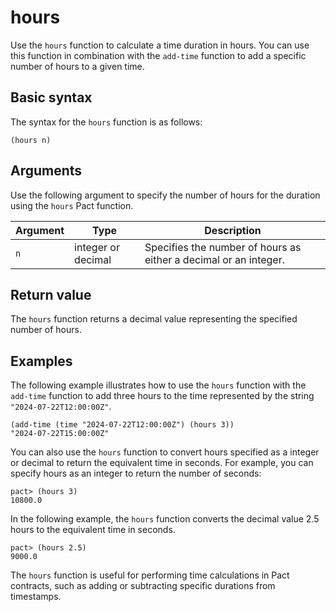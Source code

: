 # hours

Use the `hours` function to calculate a time duration in hours.
You can use this function in combination with the `add-time` function to add a specific number of hours to a given time.

## Basic syntax

The syntax for the `hours` function is as follows:

```pact
(hours n)
```

## Arguments

Use the following argument to specify the number of hours for the duration using the `hours` Pact function.

| Argument | Type | Description |
| --- | --- | --- |
| `n` | integer or decimal | Specifies the number of hours as either a decimal or an integer. |

## Return value

The `hours` function returns a decimal value representing the specified number of hours.

## Examples

The following example illustrates how to use the `hours` function with the `add-time` function to add three hours to the time represented by the string `"2024-07-22T12:00:00Z"`.

```pact
(add-time (time "2024-07-22T12:00:00Z") (hours 3))
"2024-07-22T15:00:00Z"
```

You can also use the `hours` function to convert hours specified as a integer or decimal to return the equivalent time in seconds.
For example, you can specify hours as an integer to return the number of seconds:

```pact
pact> (hours 3)
10800.0
```

In the following example, the `hours` function converts the decimal value 2.5 hours to the equivalent time in seconds.

```pact
pact> (hours 2.5)
9000.0
```

The `hours` function is useful for performing time calculations in Pact contracts, such as adding or subtracting specific durations from timestamps.
